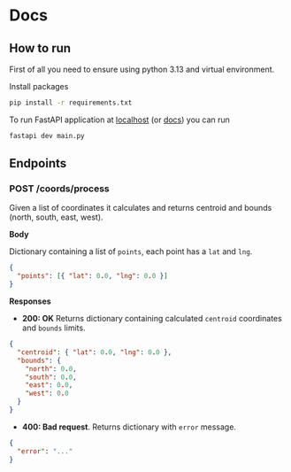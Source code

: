 # Docs

## How to run
First of all you need to ensure using python 3.13 and virtual environment.

Install packages
```sh
pip install -r requirements.txt
```

To run FastAPI application at [localhost](http://localhost:8000) (or [docs](http://localhost:8000/docs)) you can run
```sh
fastapi dev main.py
```

## Endpoints

### POST /coords/process

Given a list of coordinates it calculates and returns centroid and bounds (north, south, east, west).

**Body**

Dictionary containing a list of `points`, each point has a `lat` and `lng`.

```json
{
  "points": [{ "lat": 0.0, "lng": 0.0 }]
}
```

**Responses**

- **200: OK** Returns dictionary containing calculated `centroid` coordinates and `bounds` limits.

```json
{
  "centroid": { "lat": 0.0, "lng": 0.0 },
  "bounds": {
    "north": 0.0,
    "south": 0.0,
    "east": 0.0,
    "west": 0.0
  }
}
```

- **400: Bad request**. Returns dictionary with `error` message.

```json
{
  "error": "..."
}
```

